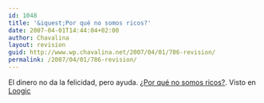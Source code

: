 ```yaml
---
id: 1048
title: '&iquest;Por qué no somos ricos?'
date: 2007-04-01T14:44:04+02:00
author: Chavalina
layout: revision
guid: http://www.wp.chavalina.net/2007/04/01/786-revision/
permalink: /2007/04/01/786-revision/
---
```

El dinero no da la felicidad, pero ayuda. <a href="http://bolsaovejuna.com/2007/03/por-qu-no-somos-ricos.html" target="_blank">&iquest;Por qué no somos ricos?</a>. Visto en <a href="http://www.loogic.com/index.php/2007/04/01/loogic-links-29/" target="_blank">Loogic</a>